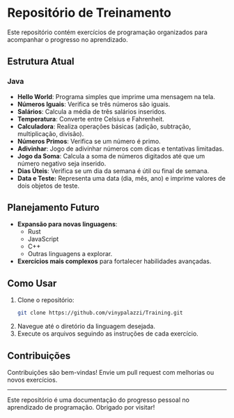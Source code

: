 # Repositório de Treinamento

Este repositório contém exercícios de programação organizados para acompanhar o progresso no aprendizado.

## Estrutura Atual

### Java

- **Hello World**: Programa simples que imprime uma mensagem na tela.
- **Números Iguais**: Verifica se três números são iguais.
- **Salários**: Calcula a média de três salários inseridos.
- **Temperatura**: Converte entre Celsius e Fahrenheit.
- **Calculadora**: Realiza operações básicas (adição, subtração, multiplicação, divisão).
- **Números Primos**: Verifica se um número é primo.
- **Adivinhar**: Jogo de adivinhar números com dicas e tentativas limitadas.
- **Jogo da Soma**: Calcula a soma de números digitados até que um número negativo seja inserido.
- **Dias Úteis**: Verifica se um dia da semana é útil ou final de semana.
- **Data e Teste:** Representa uma data (dia, mês, ano) e imprime valores de dois objetos de teste.

## Planejamento Futuro

- **Expansão para novas linguagens**:
    - Rust
    - JavaScript
    - C++
    - Outras linguagens a explorar.
- **Exercícios mais complexos** para fortalecer habilidades avançadas.

## Como Usar

1. Clone o repositório:
   ```bash
   git clone https://github.com/vinypalazzi/Training.git
   ```
2. Navegue até o diretório da linguagem desejada.
3. Execute os arquivos seguindo as instruções de cada exercício.

## Contribuições

Contribuições são bem-vindas! Envie um pull request com melhorias ou novos exercícios.

---

Este repositório é uma documentação do progresso pessoal no aprendizado de programação. Obrigado por visitar!

